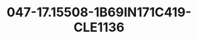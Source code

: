 ---
title: 047-17.15508-1B69IN171C419-CLE1136
image: 047-17.15508-1B69IN171C419-CLE1136.jpg
brand: sposo
layout: vestito
---